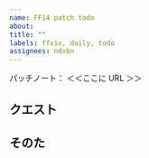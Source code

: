 ```yaml
---
name: FF14 patch todo
about: 
title: ""
labels: ffxiv, daily, todo
assignees: ndxbn
---
```

パッチノート： ＜＜ここに URL ＞＞

## クエスト

## そのた
